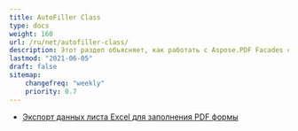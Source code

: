 ```yaml
---
title: AutoFiller Class
type: docs
weight: 160
url: /ru/net/autofiller-class/
description: Этот раздел объясняет, как работать с Aspose.PDF Facades с классом AutoFiller.
lastmod: "2021-06-05"
draft: false
sitemap:
    changefreq: "weekly"
    priority: 0.7
---
```


- [Экспорт данных листа Excel для заполнения PDF формы](/pdf/ru/net/export-excel-worksheet-data-to-fill-pdf-form/)